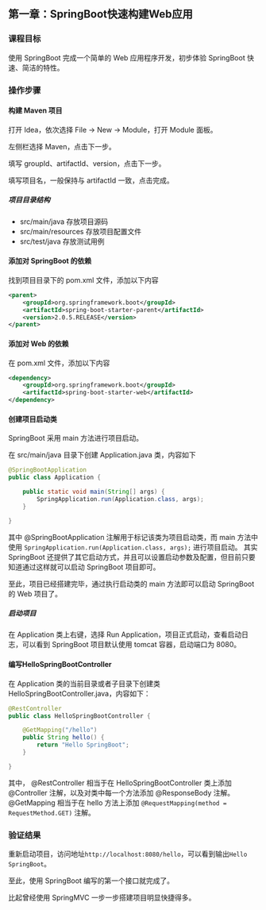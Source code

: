 第一章：SpringBoot快速构建Web应用
---

### 课程目标

使用 SpringBoot 完成一个简单的 Web 应用程序开发，初步体验 SpringBoot 快速、简洁的特性。

### 操作步骤

#### 构建 Maven 项目

打开 Idea，依次选择 File -> New -> Module，打开 Module 面板。

左侧栏选择 Maven，点击下一步。

填写 groupId、artifactId、version，点击下一步。

填写项目名，一般保持与 artifactId 一致，点击完成。

##### 项目目录结构

 - src/main/java 存放项目源码
 - src/main/resources 存放项目配置文件
 - src/test/java 存放测试用例

#### 添加对 SpringBoot 的依赖

找到项目目录下的 pom.xml 文件，添加以下内容

```xml
<parent>
    <groupId>org.springframework.boot</groupId>
    <artifactId>spring-boot-starter-parent</artifactId>
    <version>2.0.5.RELEASE</version>
</parent>
```

#### 添加对 Web 的依赖

在 pom.xml 文件，添加以下内容

```xml
<dependency>
    <groupId>org.springframework.boot</groupId>
    <artifactId>spring-boot-starter-web</artifactId>
</dependency>
```

#### 创建项目启动类

SpringBoot 采用 main 方法进行项目启动。

在 src/main/java 目录下创建 Application.java 类，内容如下

```java
@SpringBootApplication
public class Application {

    public static void main(String[] args) {
        SpringApplication.run(Application.class, args);
    }

}
```

其中 @SpringBootApplication 注解用于标记该类为项目启动类，而 main 方法中使用 `SpringApplication.run(Application.class, args);` 进行项目启动。
其实 SpringBoot 还提供了其它启动方式，并且可以设置启动参数及配置，但目前只要知道通过这样就可以启动 SpringBoot 项目即可。

至此，项目已经搭建完毕，通过执行启动类的 main 方法即可以启动 SpringBoot 的 Web 项目了。

##### 启动项目

在 Application 类上右键，选择 Run Application，项目正式启动，查看启动日志，可以看到 SpringBoot 项目默认使用 tomcat 容器，启动端口为 8080。

#### 编写HelloSpringBootController

在 Application 类的当前目录或者子目录下创建类 HelloSpringBootController.java，内容如下：

```java
@RestController
public class HelloSpringBootController {

    @GetMapping("/hello")
    public String hello() {
        return "Hello SpringBoot";
    }

}
```

其中，
@RestController 相当于在 HelloSpringBootController 类上添加 @Controller 注解，以及对类中每一个方法添加 @ResponseBody 注解。
@GetMapping 相当于在 hello 方法上添加 `@RequestMapping(method = RequestMethod.GET)` 注解。

### 验证结果

重新启动项目，访问地址`http://localhost:8080/hello`，可以看到输出`Hello SpringBoot`。

至此，使用 SpringBoot 编写的第一个接口就完成了。

比起曾经使用 SpringMVC 一步一步搭建项目明显快捷得多。

